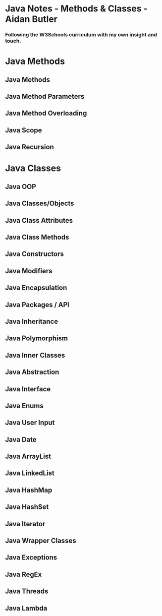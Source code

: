 # Java Notes - Methods & Classes - Aidan Butler
### Following the W3Schools curriculum with my own insight and touch.

# Java Methods

## Java Methods
## Java Method Parameters
## Java Method Overloading
## Java Scope
## Java Recursion




# Java Classes

## Java OOP
## Java Classes/Objects
## Java Class Attributes
## Java Class Methods
## Java Constructors
## Java Modifiers
## Java Encapsulation
## Java Packages / API
## Java Inheritance
## Java Polymorphism
## Java Inner Classes
## Java Abstraction
## Java Interface
## Java Enums
## Java User Input
## Java Date
## Java ArrayList
## Java LinkedList
## Java HashMap
## Java HashSet
## Java Iterator
## Java Wrapper Classes
## Java Exceptions
## Java RegEx
## Java Threads
## Java Lambda